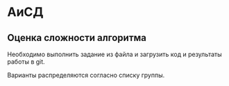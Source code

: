 # АиСД
## Оценка сложности алгоритма

Необходимо выполнить задание из файла и загрузить код и результаты работы в git.

Варианты распределяются согласно списку группы.
